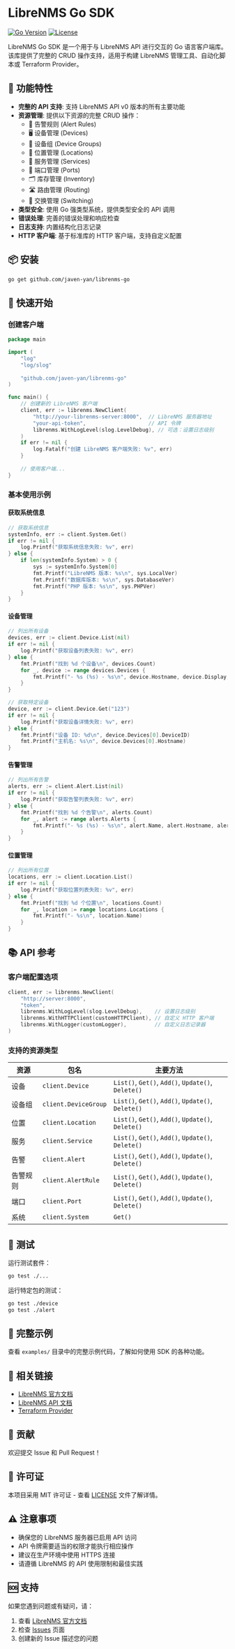 # LibreNMS Go SDK

[![Go Version](https://img.shields.io/badge/Go-1.21+-blue.svg)](https://golang.org/)
[![License](https://img.shields.io/badge/License-MIT-green.svg)](LICENSE)

LibreNMS Go SDK 是一个用于与 LibreNMS API 进行交互的 Go 语言客户端库。该库提供了完整的 CRUD 操作支持，适用于构建 LibreNMS 管理工具、自动化脚本或 Terraform Provider。

## 🚀 功能特性

- **完整的 API 支持**: 支持 LibreNMS API v0 版本的所有主要功能
- **资源管理**: 提供以下资源的完整 CRUD 操作：
  - 🚨 告警规则 (Alert Rules)
  - 🖥️ 设备管理 (Devices)
  - 👥 设备组 (Device Groups)
  - 📍 位置管理 (Locations)
  - 🔧 服务管理 (Services)
  - 🔌 端口管理 (Ports)
  - 🗂️ 库存管理 (Inventory)
  - 🛣️ 路由管理 (Routing)
  - 🔀 交换管理 (Switching)
- **类型安全**: 使用 Go 强类型系统，提供类型安全的 API 调用
- **错误处理**: 完善的错误处理和响应检查
- **日志支持**: 内置结构化日志记录
- **HTTP 客户端**: 基于标准库的 HTTP 客户端，支持自定义配置

## 📦 安装

```bash
go get github.com/javen-yan/librenms-go
```

## 🔧 快速开始

### 创建客户端

```go
package main

import (
    "log"
    "log/slog"
    
    "github.com/javen-yan/librenms-go"
)

func main() {
    // 创建新的 LibreNMS 客户端
    client, err := librenms.NewClient(
        "http://your-librenms-server:8000",  // LibreNMS 服务器地址
        "your-api-token",                    // API 令牌
        librenms.WithLogLevel(slog.LevelDebug), // 可选：设置日志级别
    )
    if err != nil {
        log.Fatalf("创建 LibreNMS 客户端失败: %v", err)
    }
    
    // 使用客户端...
}
```

### 基本使用示例

#### 获取系统信息

```go
// 获取系统信息
systemInfo, err := client.System.Get()
if err != nil {
    log.Printf("获取系统信息失败: %v", err)
} else {
    if len(systemInfo.System) > 0 {
        sys := systemInfo.System[0]
        fmt.Printf("LibreNMS 版本: %s\n", sys.LocalVer)
        fmt.Printf("数据库版本: %s\n", sys.DatabaseVer)
        fmt.Printf("PHP 版本: %s\n", sys.PHPVer)
    }
}
```

#### 设备管理

```go
// 列出所有设备
devices, err := client.Device.List(nil)
if err != nil {
    log.Printf("获取设备列表失败: %v", err)
} else {
    fmt.Printf("找到 %d 个设备\n", devices.Count)
    for _, device := range devices.Devices {
        fmt.Printf("- %s (%s) - %s\n", device.Hostname, device.Display, device.OS)
    }
}

// 获取特定设备
device, err := client.Device.Get("123")
if err != nil {
    log.Printf("获取设备详情失败: %v", err)
} else {
    fmt.Printf("设备 ID: %d\n", device.Devices[0].DeviceID)
    fmt.Printf("主机名: %s\n", device.Devices[0].Hostname)
}
```

#### 告警管理

```go
// 列出所有告警
alerts, err := client.Alert.List(nil)
if err != nil {
    log.Printf("获取告警列表失败: %v", err)
} else {
    fmt.Printf("找到 %d 个告警\n", alerts.Count)
    for _, alert := range alerts.Alerts {
        fmt.Printf("- %s (%s) - %s\n", alert.Name, alert.Hostname, alert.Severity)
    }
}
```

#### 位置管理

```go
// 列出所有位置
locations, err := client.Location.List()
if err != nil {
    log.Printf("获取位置列表失败: %v", err)
} else {
    fmt.Printf("找到 %d 个位置\n", locations.Count)
    for _, location := range locations.Locations {
        fmt.Printf("- %s\n", location.Name)
    }
}
```

## 📚 API 参考

### 客户端配置选项

```go
client, err := librenms.NewClient(
    "http://server:8000",
    "token",
    librenms.WithLogLevel(slog.LevelDebug),    // 设置日志级别
    librenms.WithHTTPClient(customHTTPClient), // 自定义 HTTP 客户端
    librenms.WithLogger(customLogger),         // 自定义日志记录器
)
```

### 支持的资源类型

| 资源 | 包名 | 主要方法 |
|------|------|----------|
| 设备 | `client.Device` | `List()`, `Get()`, `Add()`, `Update()`, `Delete()` |
| 设备组 | `client.DeviceGroup` | `List()`, `Get()`, `Add()`, `Update()`, `Delete()` |
| 位置 | `client.Location` | `List()`, `Get()`, `Add()`, `Update()`, `Delete()` |
| 服务 | `client.Service` | `List()`, `Get()`, `Add()`, `Update()`, `Delete()` |
| 告警 | `client.Alert` | `List()`, `Get()`, `Add()`, `Update()`, `Delete()` |
| 告警规则 | `client.AlertRule` | `List()`, `Get()`, `Add()`, `Update()`, `Delete()` |
| 端口 | `client.Port` | `List()`, `Get()`, `Add()`, `Update()`, `Delete()` |
| 系统 | `client.System` | `Get()` |

## 🧪 测试

运行测试套件：

```bash
go test ./...
```

运行特定包的测试：

```bash
go test ./device
go test ./alert
```

## 📖 完整示例

查看 `examples/` 目录中的完整示例代码，了解如何使用 SDK 的各种功能。

## 🔗 相关链接

- [LibreNMS 官方文档](https://docs.librenms.org/)
- [LibreNMS API 文档](https://docs.librenms.org/API/)
- [Terraform Provider](https://github.com/jokelyo/terraform-provider-librenms)

## 🤝 贡献

欢迎提交 Issue 和 Pull Request！

## 📄 许可证

本项目采用 MIT 许可证 - 查看 [LICENSE](LICENSE) 文件了解详情。

## ⚠️ 注意事项

- 确保您的 LibreNMS 服务器已启用 API 访问
- API 令牌需要适当的权限才能执行相应操作
- 建议在生产环境中使用 HTTPS 连接
- 请遵循 LibreNMS 的 API 使用限制和最佳实践

## 🆘 支持

如果您遇到问题或有疑问，请：

1. 查看 [LibreNMS 官方文档](https://docs.librenms.org/)
2. 检查 [Issues](https://github.com/javen-yan/librenms-go/issues) 页面
3. 创建新的 Issue 描述您的问题
